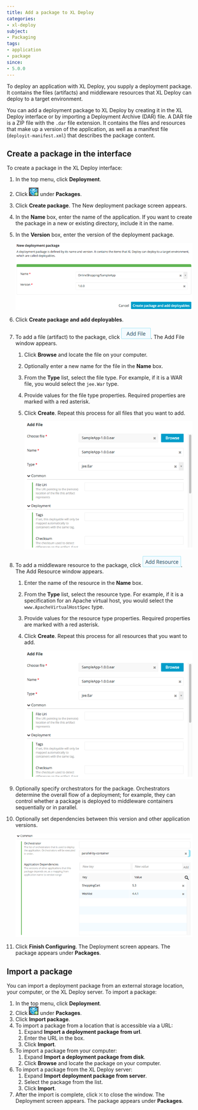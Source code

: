 ```yaml
---
title: Add a package to XL Deploy
categories:
- xl-deploy
subject:
- Packaging
tags:
- application
- package
since:
- 5.0.0
---
```


To deploy an application with XL Deploy, you supply a deployment package. It contains the files (artifacts) and middleware resources that XL Deploy can deploy to a target environment.

You can add a deployment package to XL Deploy by creating it in the XL Deploy interface or by importing a Deployment Archive (DAR) file. A DAR file is a ZIP file with the `.dar` file extension. It contains the files and resources that make up a version of the application, as well as a manifest file (`deployit-manifest.xml`) that describes the package content.

## Create a package in the interface

To create a package in the XL Deploy interface:

1. In the top menu, click **Deployment**.
1. Click ![Packages](/images/button_add_package_deployment_workspace.png) under **Packages**.
1. Click **Create package**. The New deployment package screen appears.
1. In the **Name** box, enter the name of the application. If you want to create the package in a new or existing directory, include it in the name.
1. In the **Version** box, enter the version of the deployment package.

    ![New deployment package name and version](images/add-package-step-1-name-version.png)

1. Click **Create package and add deployables**.
1. To add a file (artifact) to the package, click ![Add file](/images/button_package_add_file.png). The Add File window appears.
    1. Click **Browse** and locate the file on your computer.
    1. Optionally enter a new name for the file in the **Name** box.
    1. From the **Type** list, select the file type. For example, if it is a WAR file, you would select the `jee.War` type.
    1. Provide values for the file type properties. Required properties are marked with a red asterisk.
    1. Click **Create**. Repeat this process for all files that you want to add.

        ![Add file](images/add-package-step-2-add-file.png)

1. To add a middleware resource to the package, click ![Add resource](/images/button_package_add_resource.png). The Add Resource window appears.
    1. Enter the name of the resource in the **Name** box.
    1. From the **Type** list, select the resource type. For example, if it is a specification for an Apache virtual host, you would select the `www.ApacheVirtualHostSpec` type.
    1. Provide values for the resource type properties. Required properties are marked with a red asterisk.
    1. Click **Create**. Repeat this process for all resources that you want to add.

        ![Add resource](images/add-package-step-2-add-file.png)

1. Optionally specify orchestrators for the package. Orchestrators determine the overall flow of a deployment; for example, they can control whether a package is deployed to middleware containers sequentially or in parallel. 
1. Optionally set dependencies between this version and other application versions.

    ![Package properties](images/add-package-step-2-properties.png)

1. Click **Finish Configuring**. The Deployment screen appears. The package appears under **Packages**.

## Import a package

You can import a deployment package from an external storage location, your computer, or the XL Deploy server. To import a package:

1. In the top menu, click **Deployment**.
1. Click ![Packages](/images/button_add_package_deployment_workspace.png) under **Packages**.
1. Click **Import package**.
1. To import a package from a location that is accessible via a URL:
    1. Expand **Import a deployment package from url**.
    1. Enter the URL in the box.
    1. Click **Import**.
1. To import a package from your computer:
    1. Expand **Import a deployment package from disk**.
    1. Click **Browse** and locate the package on your computer.
1. To import a package from the XL Deploy server:
    1. Expand **Import deployment package from server**.
    1. Select the package from the list.
    1. Click **Import**.
1. After the import is complete, click ![image](/images/button_close_modal_window.png) to close the window. The Deployment screen appears. The package appears under **Packages**.
